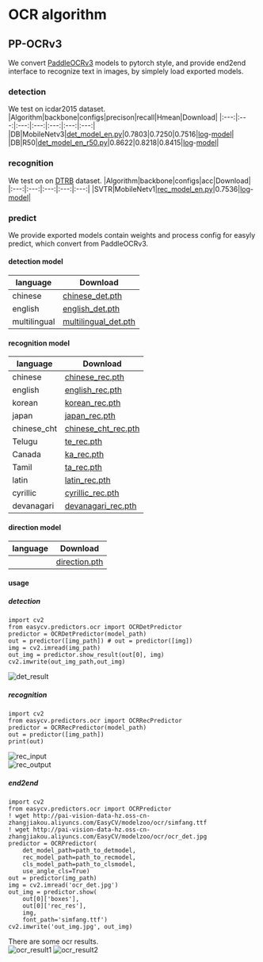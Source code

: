 # OCR algorithm
## PP-OCRv3
We convert [PaddleOCRv3](https://github.com/PaddlePaddle/PaddleOCR) models to pytorch style, and provide end2end interface to recognize text in images, by simplely load exported models.
### detection
We test on icdar2015 dataset.
|Algorithm|backbone|configs|precison|recall|Hmean|Download|
|:---:|:---:|:---:|:---:|:---:|:---:|:---:|
|DB|MobileNetv3|[det_model_en.py](configs/ocr/detection/det_model_en.py)|0.7803|0.7250|0.7516|[log](http://pai-vision-data-hz.oss-cn-zhangjiakou.aliyuncs.com/EasyCV/modelzoo/ocr/det/fintune_icdar2015_mobilev3/20220902_140307.log.json)-[model](http://pai-vision-data-hz.oss-cn-zhangjiakou.aliyuncs.com/EasyCV/modelzoo/ocr/det/fintune_icdar2015_mobilev3/epoch_70.pth)|
|DB|R50|[det_model_en_r50.py](configs/ocr/detection/det_model_en_r50.py)|0.8622|0.8218|0.8415|[log](http://pai-vision-data-hz.oss-cn-zhangjiakou.aliyuncs.com/EasyCV/modelzoo/ocr/det/fintune_icdar2015_r50/20220906_110252.log.json)-[model](http://pai-vision-data-hz.oss-cn-zhangjiakou.aliyuncs.com/EasyCV/modelzoo/ocr/det/fintune_icdar2015_r50/epoch_1150.pth)|
### recognition
We test on on [DTRB](https://arxiv.org/abs/1904.01906) dataset.
|Algorithm|backbone|configs|acc|Download|
|:---:|:---:|:---:|:---:|:---:|
|SVTR|MobileNetv1|[rec_model_en.py](configs/ocr/recognition/rec_model_en.py)|0.7536|[log](http://pai-vision-data-hz.oss-cn-zhangjiakou.aliyuncs.com/EasyCV/modelzoo/ocr/rec/fintune_dtrb/20220914_125616.log.json)-[model](http://pai-vision-data-hz.oss-cn-zhangjiakou.aliyuncs.com/EasyCV/modelzoo/ocr/rec/fintune_dtrb/epoch_60.pth)|
### predict
We provide exported models contain weights and process config for easyly predict, which convert from PaddleOCRv3.
#### detection model
|language|Download|
|---|---|
|chinese|[chinese_det.pth](http://pai-vision-data-hz.oss-cn-zhangjiakou.aliyuncs.com/EasyCV/modelzoo/ocr/export_model/det/chinese_det.pth)|
|english|[english_det.pth](http://pai-vision-data-hz.oss-cn-zhangjiakou.aliyuncs.com/EasyCV/modelzoo/ocr/export_model/det/english_det.pth)|
|multilingual|[multilingual_det.pth](http://pai-vision-data-hz.oss-cn-zhangjiakou.aliyuncs.com/EasyCV/modelzoo/ocr/export_model/det/multilingual_det.pth)|
#### recognition model
|language|Download|
|---|---|
|chinese|[chinese_rec.pth](http://pai-vision-data-hz.oss-cn-zhangjiakou.aliyuncs.com/EasyCV/modelzoo/ocr/export_model/rec/chinese_rec.pth)|
|english|[english_rec.pth](http://pai-vision-data-hz.oss-cn-zhangjiakou.aliyuncs.com/EasyCV/modelzoo/ocr/export_model/rec/english_rec.pth)|
|korean|[korean_rec.pth](http://pai-vision-data-hz.oss-cn-zhangjiakou.aliyuncs.com/EasyCV/modelzoo/ocr/export_model/rec/korean_rec.pth)|
|japan|[japan_rec.pth](http://pai-vision-data-hz.oss-cn-zhangjiakou.aliyuncs.com/EasyCV/modelzoo/ocr/export_model/rec/japan_rec.pth)|
|chinese_cht|[chinese_cht_rec.pth](http://pai-vision-data-hz.oss-cn-zhangjiakou.aliyuncs.com/EasyCV/modelzoo/ocr/export_model/rec/chinese_cht_rec.pth)|
|Telugu|[te_rec.pth](http://pai-vision-data-hz.oss-cn-zhangjiakou.aliyuncs.com/EasyCV/modelzoo/ocr/export_model/rec/te_rec.pth)|
|Canada|[ka_rec.pth](http://pai-vision-data-hz.oss-cn-zhangjiakou.aliyuncs.com/EasyCV/modelzoo/ocr/export_model/rec/ka_rec.pth)|
|Tamil|[ta_rec.pth](http://pai-vision-data-hz.oss-cn-zhangjiakou.aliyuncs.com/EasyCV/modelzoo/ocr/export_model/rec/ta_rec.pth)|
|latin|[latin_rec.pth](http://pai-vision-data-hz.oss-cn-zhangjiakou.aliyuncs.com/EasyCV/modelzoo/ocr/export_model/rec/latin_rec.pth)|
|cyrillic|[cyrillic_rec.pth](http://pai-vision-data-hz.oss-cn-zhangjiakou.aliyuncs.com/EasyCV/modelzoo/ocr/export_model/rec/cyrillic_rec.pth)|
|devanagari|[devanagari_rec.pth](http://pai-vision-data-hz.oss-cn-zhangjiakou.aliyuncs.com/EasyCV/modelzoo/ocr/export_model/rec/devanagari_rec.pth)|
#### direction model
|language|Download|
|---|---|
||[direction.pth](http://pai-vision-data-hz.oss-cn-zhangjiakou.aliyuncs.com/EasyCV/modelzoo/ocr/export_model/cls/direction.pth)|
#### usage
##### detection
```
import cv2
from easycv.predictors.ocr import OCRDetPredictor
predictor = OCRDetPredictor(model_path)
out = predictor([img_path]) # out = predictor([img])
img = cv2.imread(img_path)
out_img = predictor.show_result(out[0], img)
cv2.imwrite(out_img_path,out_img)
```
![det_result](http://pai-vision-data-hz.oss-cn-zhangjiakou.aliyuncs.com/EasyCV/modelzoo/ocr/result/det_result.jpg)
##### recognition
```
import cv2
from easycv.predictors.ocr import OCRRecPredictor
predictor = OCRRecPredictor(model_path)
out = predictor([img_path])
print(out)
```
![rec_input](http://pai-vision-data-hz.oss-cn-zhangjiakou.aliyuncs.com/EasyCV/modelzoo/ocr/export_model/test_image/japan_rec.jpg)<br/>
![rec_output](http://pai-vision-data-hz.oss-cn-zhangjiakou.aliyuncs.com/EasyCV/modelzoo/ocr/export_model/test_image/japan_predict.jpg)
##### end2end
```
import cv2
from easycv.predictors.ocr import OCRPredictor
! wget http://pai-vision-data-hz.oss-cn-zhangjiakou.aliyuncs.com/EasyCV/modelzoo/ocr/simfang.ttf
! wget http://pai-vision-data-hz.oss-cn-zhangjiakou.aliyuncs.com/EasyCV/modelzoo/ocr/ocr_det.jpg
predictor = OCRPredictor(
    det_model_path=path_to_detmodel,
    rec_model_path=path_to_recmodel,
    cls_model_path=path_to_clsmodel,
    use_angle_cls=True)
out = predictor(img_path)
img = cv2.imread('ocr_det.jpg')
out_img = predictor.show(
    out[0]['boxes'],
    out[0]['rec_res'],
    img,
    font_path='simfang.ttf')
cv2.imwrite('out_img.jpg', out_img)
```
There are some ocr results.<br/>
![ocr_result1](http://pai-vision-data-hz.oss-cn-zhangjiakou.aliyuncs.com/EasyCV/modelzoo/ocr/result/test_ocr_1_out.jpg)
![ocr_result2](http://pai-vision-data-hz.oss-cn-zhangjiakou.aliyuncs.com/EasyCV/modelzoo/ocr/result/test_ocr_2_out.jpg)
